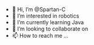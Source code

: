 - 👋 Hi, I’m @Spartan-C
- 👀 I’m interested in robotics
- 🌱 I’m currently learning Java 
- 💞️ I’m looking to collaborate on 
- 📫 How to reach me ...

<!---
Spartan-C/Spartan-C is a ✨ special ✨ repository because its `README.md` (this file) appears on your GitHub profile.
You can click the Preview link to take a look at your changes.
--->

